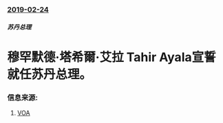 ### [2019-02-24](/news/2019/02/24/index.md)

##### 苏丹总理
# 穆罕默德·塔希爾·艾拉 Tahir Ayala宣誓就任苏丹总理。 




### 信息来源:

1. [VOA](https://www.voanews.com/a/sudan-pm-sworn-in-as-protesters-rally-against-emergency/4801854.html)
